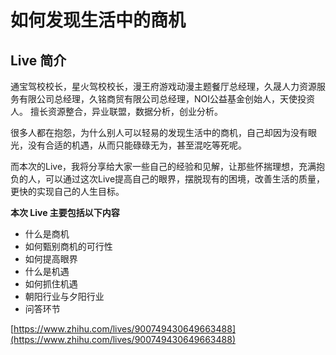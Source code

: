# 如何发现生活中的商机 #
## Live 简介 ##
通宝驾校校长，星火驾校校长，漫王府游戏动漫主题餐厅总经理，久晟人力资源服务有限公司总经理，久铭商贸有限公司总经理，NOI公益基金创始人，天使投资人。
擅长资源整合，异业联盟，数据分析，创业分析。

很多人都在抱怨，为什么别人可以轻易的发现生活中的商机，自己却因为没有眼光，没有合适的机遇，从而只能碌碌无为，甚至混吃等死呢。

而本次的Live，我将分享给大家一些自己的经验和见解，让那些怀揣理想，充满抱负的人，可以通过这次Live提高自己的眼界，摆脱现有的困境，改善生活的质量，更快的实现自己的人生目标。

**本次 Live 主要包括以下内容**

- 什么是商机
- 如何甄别商机的可行性
- 如何提高眼界
- 什么是机遇
- 如何抓住机遇
- 朝阳行业与夕阳行业
- 问答环节

[https://www.zhihu.com/lives/900749430649663488](https://www.zhihu.com/lives/900749430649663488)


